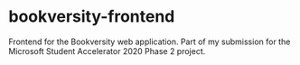 # bookversity-frontend
Frontend for the Bookversity web application. Part of my submission for the Microsoft Student Accelerator 2020 Phase 2 project.
